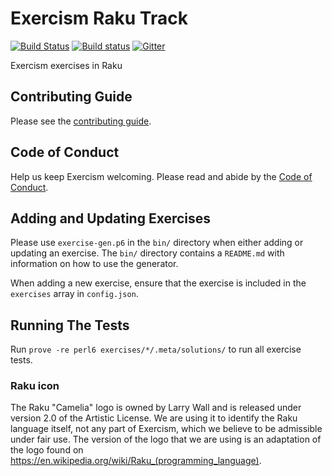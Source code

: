 # Exercism Raku Track

[![Build Status](https://travis-ci.org/exercism/raku.svg?branch=master)](https://travis-ci.org/exercism/raku) [![Build status](https://ci.appveyor.com/api/projects/status/rcmwcooqd3hw9461?svg=true)](https://ci.appveyor.com/project/mienaikage/perl6) [![Gitter](https://badges.gitter.im/exercism/perl.svg)](https://gitter.im/exercism/perl?utm_source=badge&utm_medium=badge&utm_campaign=pr-badge)

Exercism exercises in Raku

## Contributing Guide

Please see the [contributing guide](https://github.com/exercism/docs/blob/master/contributing-to-language-tracks/README.md).

## Code of Conduct

Help us keep Exercism welcoming. Please read and abide by the
[Code of Conduct](https://exercism.io/code-of-conduct).

## Adding and Updating Exercises

Please use `exercise-gen.p6` in the `bin/` directory when either adding or updating an exercise.
The `bin/` directory contains a `README.md` with information on how to use the generator.

When adding a new exercise, ensure that the exercise is included in the `exercises` array in `config.json`.

## Running The Tests

Run `prove -re perl6 exercises/*/.meta/solutions/` to run all exercise tests.

### Raku icon
The Raku "Camelia" logo is owned by Larry Wall and is released under version 2.0 of the Artistic License. We are using it to identify the Raku language itself, not any part of Exercism, which we believe to be admissible under fair use. The version of the logo that we are using is an adaptation of the logo found on <https://en.wikipedia.org/wiki/Raku_(programming_language)>.
